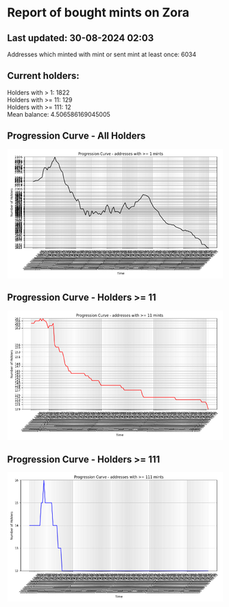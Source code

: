 # Report of bought mints on Zora
## Last updated: 30-08-2024 02:03
Addresses which minted with mint or sent mint at least once: 6034

## Current holders:
Holders with > 1: 1822  
Holders with >= 11: 129  
Holders with >= 111: 12  
Mean balance: 4.506586169045005  

## Progression Curve - All Holders
![addresses with >= 1 mint](progression_curve_all.png)
## Progression Curve - Holders >= 11
![addresses with >= 11 mints](progression_curve_gt_11.png)
## Progression Curve - Holders >= 111
![addresses with >= 111 mints](progression_curve_gt_111.png)
